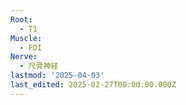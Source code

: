 ```yaml
---
Root:
  - T1
Muscle:
  - FDI
Nerve:
  - 尺骨神経
lastmod: '2025-04-03'
last_edited: 2025-02-27T00:00:00.000Z
---
```



